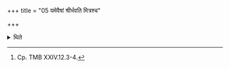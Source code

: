 +++
title = "05 यमेवैषां श्रीर्भवति मित्रश्च"

+++

<details><summary>थिते</summary>

5. Twin as it were is their (of the performers) golry; Mitra and Varuṇa, Dhātr̥ and Aryaman, Aṁśa and Bhaga, Indra and Vivasvat-they (the performers) prosper with the prosperity of these.[^1]  

[^1]: Cp. TMB XXIV.12.3-4. 
</details>
